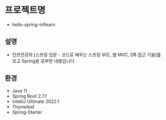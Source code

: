 # 프로젝트명
- hello-spring-inflearn

## 설명
- 인프런강의 [스프링 입문 - 코드로 배우는 스프링 부트, 웹 MVC, DB 접근 기술]를 보고 Spring을 공부한 내용입니다.

## 환경
- Java 11
- Spring Boot 2.7.1
- IntelliJ Ultimate 2022.1
- Thymeleaf
- Spring-Starter